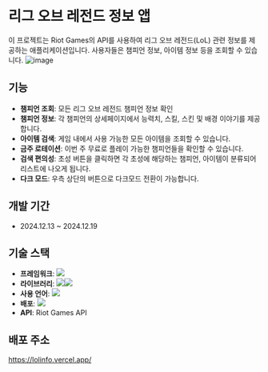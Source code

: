 # 리그 오브 레전드 정보 앱

이 프로젝트는 Riot Games의 API를 사용하여 리그 오브 레전드(LoL) 관련 정보를 제공하는 애플리케이션입니다. 사용자들은 챔피언 정보, 아이템 정보 등을 조회할 수 있습니다.
![image](https://github.com/user-attachments/assets/6d81b227-57c1-48a3-81b3-432fae0a7267)


## 기능

- **챔피언 조회**: 모든 리그 오브 레전드 챔피언 정보 확인
- **챔피언 정보**: 각 챔피언의 상세페이지에서 능력치, 스킬, 스킨 및 배경 이야기를 제공합니다.
- **아이템 검색**: 게임 내에서 사용 가능한 모든 아이템을 조회할 수 있습니다.
- **금주 로테이션**: 이번 주 무료로 플레이 가능한 챔피언들을 확인할 수 있습니다.
- **검색 편의성**: 초성 버튼을 클릭하면 각 초성에 해당하는 챔피언, 아이템이 분류되어 리스트에 나오게 됩니다.
- **다크 모드**: 우측 상단의 버튼으로 다크모드 전환이 가능합니다.

## 개발 기간

- 2024.12.13 ~ 2024.12.19

## 기술 스택

- **프레임워크**: <img src="https://img.shields.io/badge/Next.js-000000?style=flat-square&logo=Next.js&logoColor=white"/>
- **라이브러리**: <img src="https://img.shields.io/badge/React-61DAFB?style=flat-square&logo=React&logoColor=black"/><img src="https://img.shields.io/badge/Tailwind CSS-06B6D4?style=flat-square&logo=Tailwind CSS&logoColor=white"/>
- **사용 언어**: <img src="https://img.shields.io/badge/Typescript-3178C6?style=flat-square&logo=Typescript&logoColor=white"/>
- **배포**: <img src="https://img.shields.io/badge/Vercel-000000?style=flat-square&logo=Vercel&logoColor=white"/>
- **API**: Riot Games API

## 배포 주소

https://lolinfo.vercel.app/
